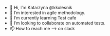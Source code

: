 - 👋 Hi, I’m Katarzyna @kkolesnik
- 👀 I’m interested in agile methodology.
- 🌱 I’m currently learning Test cafe
- 💞️ I’m looking to collaborate on automated tests.
- 📫 How to reach me --> on slack 

<!---
kkolesnik/kkolesnik is a ✨ special ✨ repository because its `README.md` (this file) appears on your GitHub profile.
You can click the Preview link to take a look at your changes.
--->
